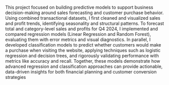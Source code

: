 This project focused on building predictive models to support business decision-making around sales forecasting and customer purchase behavior. Using combined transactional datasets, I first cleaned and visualized sales and profit trends, identifying seasonality and structural patterns. To forecast total and category-level sales and profits for Q4 2024, I implemented and compared regression models (Linear Regression and Random Forest), evaluating them with error metrics and visual diagnostics. In parallel, I developed classification models to predict whether customers would make a purchase when visiting the website, applying techniques such as logistic regression and decision trees, and rigorously validating performance with metrics like accuracy and recall. Together, these models demonstrate how advanced regression and classification approaches can provide actionable, data-driven insights for both financial planning and customer conversion strategies
